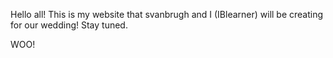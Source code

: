 Hello all! This is my website that svanbrugh and I (IBlearner) will be creating for our wedding! Stay tuned.

WOO!
